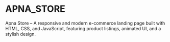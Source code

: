 # APNA_STORE
Apna Store – A responsive and modern e-commerce landing page built with HTML, CSS, and JavaScript, featuring product listings, animated UI, and a stylish design.
